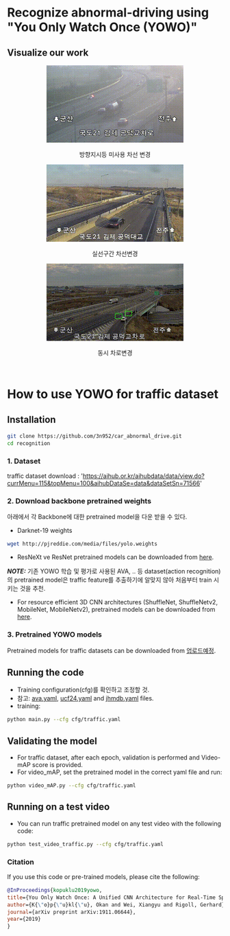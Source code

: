 # Recognize abnormal-driving using "You Only Watch Once (YOWO)"

## Visualize our work

<div align="center" style="width:image width px;">
  <img  src="examples\p01_20221103_072002_an1_051_04.gif" width=320 alt="방향지시등 불이행 차선변경">
  <p>방향지시등 미사용 차선 변경</p>
  <img  src="examples\p02_20221223_161004_an2_018_06.gif" width=320 alt="실선구간 차선변경">
  <p>실선구간 차선변경</p>
  <img  src="examples\p01_20230103_142001_an3_027_06.gif" width=320 alt="동시 차로변경">
  <p>동시 차로변경</p>
</div>
<br/>
  
# How to use YOWO for traffic dataset

## Installation
```bash
git clone https://github.com/3n952/car_abnormal_drive.git
cd recognition
```
### 1. Dataset
traffic dataset download : 'https://aihub.or.kr/aihubdata/data/view.do?currMenu=115&topMenu=100&aihubDataSe=data&dataSetSn=71566'

### 2. Download backbone pretrained weights

아래에서 각 Backbone에 대한 pretrained model을 다운 받을 수 있다.

* Darknet-19 weights
```bash
wget http://pjreddie.com/media/files/yolo.weights
```

* ResNeXt ve ResNet pretrained models can be downloaded from [here](https://drive.google.com/drive/folders/1zvl89AgFAApbH0At-gMuZSeQB_LpNP-M?usp=sharing).

***NOTE:*** 기존 YOWO 학습 및 평가로 사용된 AVA, .. 등 dataset(action recognition)의 pretrained model은 traffic feature를 추출하기에 알맞지 않아 처음부터 train 시키는 것을 추천.

* For resource efficient 3D CNN architectures (ShuffleNet, ShuffleNetv2, MobileNet, MobileNetv2), pretrained models can be downloaded from [here](https://github.com/okankop/Efficient-3DCNNs).

### 3. Pretrained YOWO models

Pretrained models for traffic datasets can be downloaded from [업로드예정](https://www.dropbox.com).

## Running the code

* Training configuration(cfg)를 확인하고 조정할 것.
* 참고: [ava.yaml](https://github.com/wei-tim/YOWO/blob/master/cfg/ava.yaml), [ucf24.yaml](https://github.com/wei-tim/YOWO/blob/master/cfg/ucf24.yaml) and [jhmdb.yaml](https://github.com/wei-tim/YOWO/blob/master/cfg/jhmdb.yaml) files.
* training:
```bash
python main.py --cfg cfg/traffic.yaml
```

## Validating the model

* For traffic dataset, after each epoch, validation is performed and Video-mAP score is provided.
* For video_mAP, set the pretrained model in the correct yaml file and run:
```bash
python video_mAP.py --cfg cfg/traffic.yaml
```

## Running on a test video

* You can run traffic pretrained model on any test video with the following code:
```bash
python test_video_traffic.py --cfg cfg/traffic.yaml
```

### Citation
If you use this code or pre-trained models, please cite the following:

```bibtex
@InProceedings{kopuklu2019yowo,
title={You Only Watch Once: A Unified CNN Architecture for Real-Time Spatiotemporal Action Localization},
author={K{\"o}p{\"u}kl{\"u}, Okan and Wei, Xiangyu and Rigoll, Gerhard},
journal={arXiv preprint arXiv:1911.06644},
year={2019}
}
```